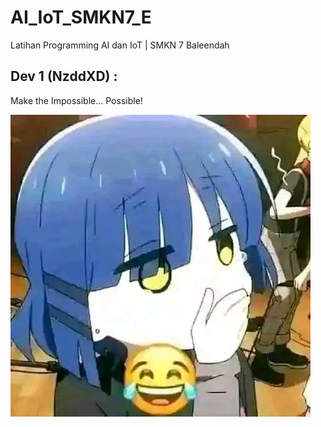 # AI_IoT_SMKN7_E
Latihan Programming AI dan IoT | SMKN 7 Baleendah

## Dev 1 (NzddXD) : 
Make the Impossible... Possible!

![RyoYamada](https://github.com/nothazel24/AI_IoT_7_E/blob/master/pics/awokawok.png)
